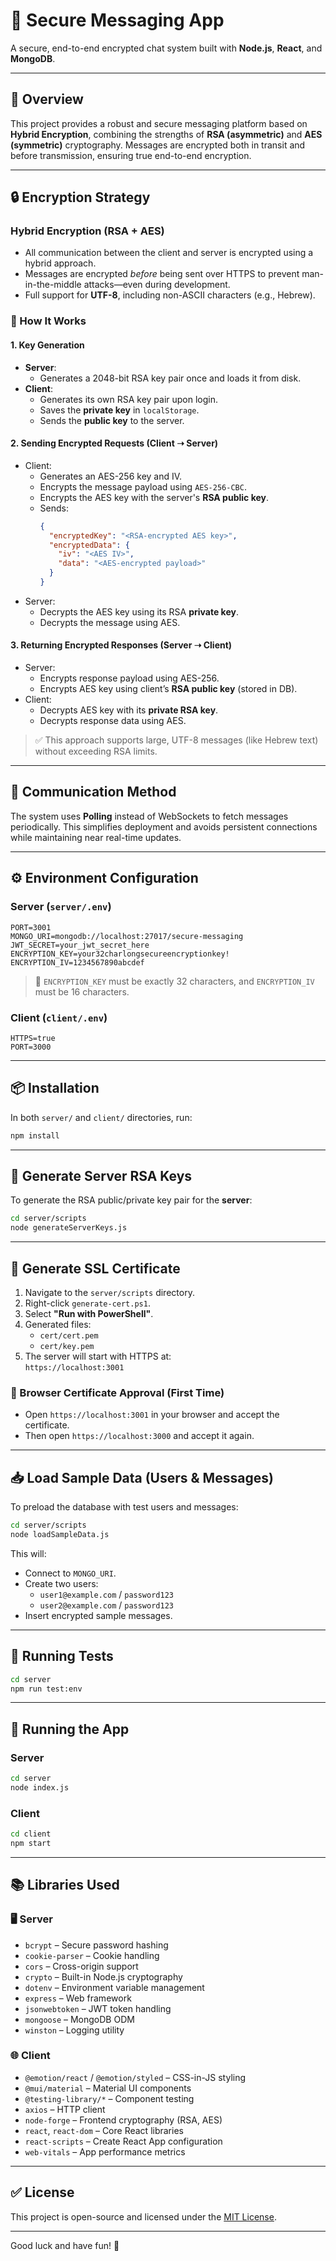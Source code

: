 # 🔐 Secure Messaging App

A secure, end-to-end encrypted chat system built with **Node.js**, **React**, and **MongoDB**.

---

## 🧠 Overview

This project provides a robust and secure messaging platform based on **Hybrid Encryption**, combining the strengths of **RSA (asymmetric)** and **AES (symmetric)** cryptography. Messages are encrypted both in transit and before transmission, ensuring true end-to-end encryption.

---

## 🔒 Encryption Strategy

### Hybrid Encryption (RSA + AES)

- All communication between the client and server is encrypted using a hybrid approach.
- Messages are encrypted *before* being sent over HTTPS to prevent man-in-the-middle attacks—even during development.
- Full support for **UTF-8**, including non-ASCII characters (e.g., Hebrew).

### 🔧 How It Works

#### 1. Key Generation
- **Server**:
  - Generates a 2048-bit RSA key pair once and loads it from disk.
- **Client**:
  - Generates its own RSA key pair upon login.
  - Saves the **private key** in `localStorage`.
  - Sends the **public key** to the server.

#### 2. Sending Encrypted Requests (Client ➝ Server)
- Client:
  - Generates an AES-256 key and IV.
  - Encrypts the message payload using `AES-256-CBC`.
  - Encrypts the AES key with the server's **RSA public key**.
  - Sends:
    ```json
    {
      "encryptedKey": "<RSA-encrypted AES key>",
      "encryptedData": {
        "iv": "<AES IV>",
        "data": "<AES-encrypted payload>"
      }
    }
    ```
- Server:
  - Decrypts the AES key using its RSA **private key**.
  - Decrypts the message using AES.

#### 3. Returning Encrypted Responses (Server ➝ Client)
- Server:
  - Encrypts response payload using AES-256.
  - Encrypts AES key using client’s **RSA public key** (stored in DB).
- Client:
  - Decrypts AES key with its **private RSA key**.
  - Decrypts response data using AES.

> ✅ This approach supports large, UTF-8 messages (like Hebrew text) without exceeding RSA limits.

---

## 🔁 Communication Method

The system uses **Polling** instead of WebSockets to fetch messages periodically. This simplifies deployment and avoids persistent connections while maintaining near real-time updates.

---

## ⚙️ Environment Configuration

### Server (`server/.env`)
```
PORT=3001
MONGO_URI=mongodb://localhost:27017/secure-messaging
JWT_SECRET=your_jwt_secret_here
ENCRYPTION_KEY=your32charlongsecureencryptionkey!
ENCRYPTION_IV=1234567890abcdef
```

> 🧠 `ENCRYPTION_KEY` must be exactly 32 characters, and `ENCRYPTION_IV` must be 16 characters.

### Client (`client/.env`)
```
HTTPS=true
PORT=3000
```

---

## 📦 Installation

In both `server/` and `client/` directories, run:

```bash
npm install
```

---

## 🔑 Generate Server RSA Keys

To generate the RSA public/private key pair for the **server**:

```bash
cd server/scripts
node generateServerKeys.js
```

---

## 🔐 Generate SSL Certificate

1. Navigate to the `server/scripts` directory.
2. Right-click `generate-cert.ps1`.
3. Select **"Run with PowerShell"**.
4. Generated files:
   - `cert/cert.pem`
   - `cert/key.pem`
5. The server will start with HTTPS at:  
   `https://localhost:3001`

### 🧪 Browser Certificate Approval (First Time)

- Open `https://localhost:3001` in your browser and accept the certificate.
- Then open `https://localhost:3000` and accept it again.

---

## 📥 Load Sample Data (Users & Messages)

To preload the database with test users and messages:

```bash
cd server/scripts
node loadSampleData.js
```

This will:

- Connect to `MONGO_URI`.
- Create two users:
  - `user1@example.com` / `password123`
  - `user2@example.com` / `password123`
- Insert encrypted sample messages.

---

## 🧪 Running Tests

```bash
cd server
npm run test:env
```

---

## 🚀 Running the App

### Server
```bash
cd server
node index.js
```

### Client
```bash
cd client
npm start
```

---

## 📚 Libraries Used

### 🖥 Server

- `bcrypt` – Secure password hashing  
- `cookie-parser` – Cookie handling  
- `cors` – Cross-origin support  
- `crypto` – Built-in Node.js cryptography  
- `dotenv` – Environment variable management  
- `express` – Web framework  
- `jsonwebtoken` – JWT token handling  
- `mongoose` – MongoDB ODM  
- `winston` – Logging utility

### 🌐 Client

- `@emotion/react` / `@emotion/styled` – CSS-in-JS styling  
- `@mui/material` – Material UI components  
- `@testing-library/*` – Component testing  
- `axios` – HTTP client  
- `node-forge` – Frontend cryptography (RSA, AES)  
- `react`, `react-dom` – Core React libraries  
- `react-scripts` – Create React App configuration  
- `web-vitals` – App performance metrics

---

## ✅ License

This project is open-source and licensed under the [MIT License](LICENSE).

---

Good luck and have fun! 🚀